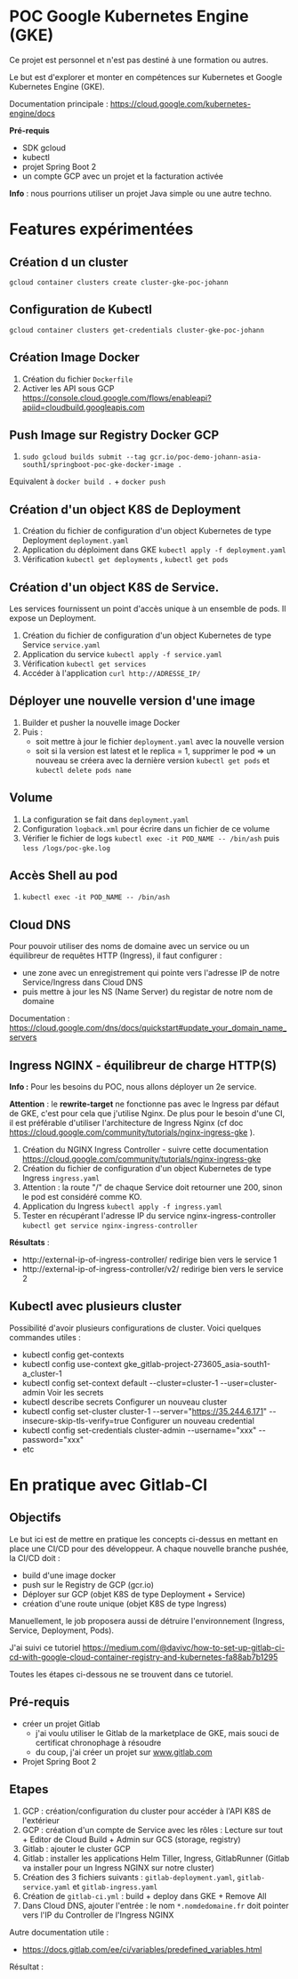 # POC Google Kubernetes Engine (GKE)

Ce projet est personnel et n'est pas destiné à une formation ou autres.

Le but est d'explorer et monter en compétences sur Kubernetes et Google Kubernetes Engine (GKE).

Documentation principale : https://cloud.google.com/kubernetes-engine/docs

**Pré-requis**

* SDK gcloud
* kubectl
* projet Spring Boot 2
* un compte GCP avec un projet et la facturation activée

**Info** : nous pourrions utiliser un projet Java simple ou une autre techno.

# Features expérimentées

## Création d un cluster

`gcloud container clusters create cluster-gke-poc-johann`

## Configuration de Kubectl

`gcloud container clusters get-credentials cluster-gke-poc-johann`

## Création Image Docker

1. Création du fichier `Dockerfile`
4. Activer les API sous GCP https://console.cloud.google.com/flows/enableapi?apiid=cloudbuild.googleapis.com

## Push Image sur Registry Docker GCP
 
1. `sudo gcloud builds submit --tag gcr.io/poc-demo-johann-asia-south1/springboot-poc-gke-docker-image .`

Equivalent à `docker build .` + `docker push`

## Création d'un object K8S de Deployment

1. Création du fichier de configuration d'un object Kubernetes de type Deployment `deployment.yaml`
2. Application du déploiment dans GKE `kubectl apply -f deployment.yaml`
3. Vérification `kubectl get deployments` , `kubectl get pods`

## Création d'un object K8S de Service. 

Les services fournissent un point d'accès unique à un ensemble de pods.
Il expose un Deployment.

1. Création du fichier de configuration d'un object Kubernetes de type Service `service.yaml`
2. Application du service `kubectl apply -f service.yaml`
3. Vérification `kubectl get services`
4. Accéder à l'application `curl http://ADRESSE_IP/` 

## Déployer une nouvelle version d'une image

1. Builder et pusher la nouvelle image Docker
2. Puis :
    * soit mettre à jour le fichier `deployment.yaml` avec la nouvelle version
    * soit si la version est latest et le replica = 1, supprimer le pod => un nouveau se créera avec la dernière version
    `kubectl get pods` et `kubectl delete pods name`

## Volume

1. La configuration se fait dans `deployment.yaml`
2. Configuration `logback.xml` pour écrire dans un fichier de ce volume
3. Vérifier le fichier de logs `kubectl exec -it POD_NAME -- /bin/ash` puis `less /logs/poc-gke.log`

## Accès Shell au pod

1. `kubectl exec -it POD_NAME -- /bin/ash`

## Cloud DNS

Pour pouvoir utiliser des noms de domaine avec un service ou un équilibreur de requêtes HTTP (Ingress), il faut configurer :
 - une zone avec un enregistrement qui pointe vers l'adresse IP de notre Service/Ingress dans Cloud DNS
 - puis mettre à jour les NS (Name Server) du registar de notre nom de domaine

 Documentation : https://cloud.google.com/dns/docs/quickstart#update_your_domain_name_servers

## Ingress NGINX - équilibreur de charge HTTP(S) 

**Info :** Pour les besoins du POC, nous allons déployer un 2e service.

**Attention** : le **rewrite-target** ne fonctionne pas avec le Ingress par défaut de GKE, c'est pour cela que j'utilise Nginx.
De plus pour le besoin d'une CI, il est préférable d'utiliser l'architecture de Ingress Nginx (cf doc https://cloud.google.com/community/tutorials/nginx-ingress-gke	).

1. Création du NGINX Ingress Controller - suivre cette documentation https://cloud.google.com/community/tutorials/nginx-ingress-gke	
2. Création du fichier de configuration d'un object Kubernetes de type Ingress `ingress.yaml`
3. Attention : la route "/" de chaque Service doit retourner une 200, sinon le pod est considéré comme KO.
4. Application du Ingress `kubectl apply -f ingress.yaml`
5. Tester en récupérant l'adresse IP du service nginx-ingress-controller `kubectl get service nginx-ingress-controller`

**Résultats** :
* http://external-ip-of-ingress-controller/ redirige bien vers le service 1
* http://external-ip-of-ingress-controller/v2/ redirige bien vers le service 2

## Kubectl avec plusieurs cluster

Possibilité d'avoir plusieurs configurations de cluster. Voici quelques commandes utiles :

* kubectl config get-contexts
* kubectl config use-context gke_gitlab-project-273605_asia-south1-a_cluster-1
* kubectl config set-context default --cluster=cluster-1 --user=cluster-admin
Voir les secrets
* kubectl describe secrets
Configurer un nouveau cluster
* kubectl config set-cluster cluster-1  --server="https://35.244.6.171" --insecure-skip-tls-verify=true
Configurer un nouveau credential
* kubectl config set-credentials cluster-admin --username="xxx" --password="xxx"
* etc

# En pratique avec Gitlab-CI

## Objectifs 

Le but ici est de mettre en pratique les concepts ci-dessus en mettant en place une CI/CD pour des développeur. 
A chaque nouvelle branche pushée, la CI/CD doit :
 - build d'une image docker
 - push sur le Registry de GCP (gcr.io)
 - Déployer sur GCP (objet K8S de type Deployment + Service)
 - création d'une route unique (objet K8S de type Ingress)
 
Manuellement, le job proposera aussi de détruire l'environnement (Ingress, Service, Deployment, Pods). 

J'ai suivi ce tutoriel https://medium.com/@davivc/how-to-set-up-gitlab-ci-cd-with-google-cloud-container-registry-and-kubernetes-fa88ab7b1295

Toutes les étapes ci-dessous ne se trouvent dans ce tutoriel.

## Pré-requis
 
* créer un projet Gitlab
    * j'ai voulu utiliser le Gitlab de la marketplace de GKE, mais souci de certificat chronophage à résoudre
    * du coup, j'ai créer un projet sur www.gitlab.com
* Projet Spring Boot 2

## Etapes

1. GCP : création/configuration du cluster pour accéder à l'API K8S de l'extérieur 
2. GCP : création d'un compte de Service avec les rôles : Lecture sur tout + Editor de Cloud Build + Admin sur GCS (storage, registry)
3. Gitlab : ajouter le cluster GCP
4. Gitlab : installer les applications Helm Tiller, Ingress, GitlabRunner (Gitlab va installer pour un Ingress NGINX sur notre cluster)
5. Création des 3 fichiers suivants : `gitlab-deployment.yaml`, `gitlab-service.yaml` et `gitlab-ingress.yaml`
6. Création de `gitlab-ci.yml` : build + deploy dans GKE + Remove All
4. Dans Cloud DNS, ajouter l'entrée : le nom `*.nomdedomaine.fr` doit pointer vers l'IP du Controller de l'Ingress NGINX

Autre documentation utile :
* https://docs.gitlab.com/ee/ci/variables/predefined_variables.html

Résultat :

